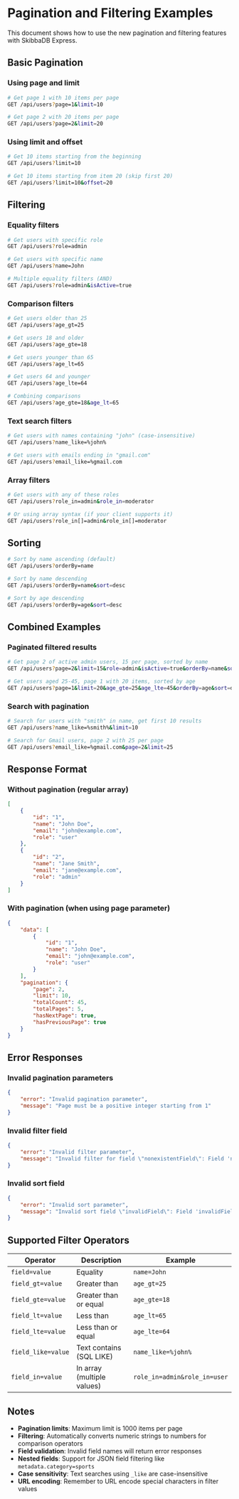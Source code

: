 # Pagination and Filtering Examples

This document shows how to use the new pagination and filtering features with SkibbaDB Express.

## Basic Pagination

### Using page and limit

```bash
# Get page 1 with 10 items per page
GET /api/users?page=1&limit=10

# Get page 2 with 20 items per page
GET /api/users?page=2&limit=20
```

### Using limit and offset

```bash
# Get 10 items starting from the beginning
GET /api/users?limit=10

# Get 10 items starting from item 20 (skip first 20)
GET /api/users?limit=10&offset=20
```

## Filtering

### Equality filters

```bash
# Get users with specific role
GET /api/users?role=admin

# Get users with specific name
GET /api/users?name=John

# Multiple equality filters (AND)
GET /api/users?role=admin&isActive=true
```

### Comparison filters

```bash
# Get users older than 25
GET /api/users?age_gt=25

# Get users 18 and older
GET /api/users?age_gte=18

# Get users younger than 65
GET /api/users?age_lt=65

# Get users 64 and younger
GET /api/users?age_lte=64

# Combining comparisons
GET /api/users?age_gte=18&age_lt=65
```

### Text search filters

```bash
# Get users with names containing "john" (case-insensitive)
GET /api/users?name_like=%john%

# Get users with emails ending in "gmail.com"
GET /api/users?email_like=%gmail.com
```

### Array filters

```bash
# Get users with any of these roles
GET /api/users?role_in=admin&role_in=moderator

# Or using array syntax (if your client supports it)
GET /api/users?role_in[]=admin&role_in[]=moderator
```

## Sorting

```bash
# Sort by name ascending (default)
GET /api/users?orderBy=name

# Sort by name descending
GET /api/users?orderBy=name&sort=desc

# Sort by age descending
GET /api/users?orderBy=age&sort=desc
```

## Combined Examples

### Paginated filtered results

```bash
# Get page 2 of active admin users, 15 per page, sorted by name
GET /api/users?page=2&limit=15&role=admin&isActive=true&orderBy=name&sort=asc

# Get users aged 25-45, page 1 with 20 items, sorted by age
GET /api/users?page=1&limit=20&age_gte=25&age_lte=45&orderBy=age&sort=desc
```

### Search with pagination

```bash
# Search for users with "smith" in name, get first 10 results
GET /api/users?name_like=%smith%&limit=10

# Search for Gmail users, page 2 with 25 per page
GET /api/users?email_like=%gmail.com&page=2&limit=25
```

## Response Format

### Without pagination (regular array)

```json
[
    {
        "id": "1",
        "name": "John Doe",
        "email": "john@example.com",
        "role": "user"
    },
    {
        "id": "2",
        "name": "Jane Smith",
        "email": "jane@example.com",
        "role": "admin"
    }
]
```

### With pagination (when using page parameter)

```json
{
    "data": [
        {
            "id": "1",
            "name": "John Doe",
            "email": "john@example.com",
            "role": "user"
        }
    ],
    "pagination": {
        "page": 2,
        "limit": 10,
        "totalCount": 45,
        "totalPages": 5,
        "hasNextPage": true,
        "hasPreviousPage": true
    }
}
```

## Error Responses

### Invalid pagination parameters

```json
{
    "error": "Invalid pagination parameter",
    "message": "Page must be a positive integer starting from 1"
}
```

### Invalid filter field

```json
{
    "error": "Invalid filter parameter",
    "message": "Invalid filter for field \"nonexistentField\": Field 'nonexistentField' does not exist in schema"
}
```

### Invalid sort field

```json
{
    "error": "Invalid sort parameter",
    "message": "Invalid sort field \"invalidField\": Field 'invalidField' does not exist in schema"
}
```

## Supported Filter Operators

| Operator           | Description                | Example                      |
| ------------------ | -------------------------- | ---------------------------- |
| `field=value`      | Equality                   | `name=John`                  |
| `field_gt=value`   | Greater than               | `age_gt=25`                  |
| `field_gte=value`  | Greater than or equal      | `age_gte=18`                 |
| `field_lt=value`   | Less than                  | `age_lt=65`                  |
| `field_lte=value`  | Less than or equal         | `age_lte=64`                 |
| `field_like=value` | Text contains (SQL LIKE)   | `name_like=%john%`           |
| `field_in=value`   | In array (multiple values) | `role_in=admin&role_in=user` |

## Notes

-   **Pagination limits**: Maximum limit is 1000 items per page
-   **Filtering**: Automatically converts numeric strings to numbers for comparison operators
-   **Field validation**: Invalid field names will return error responses
-   **Nested fields**: Support for JSON field filtering like `metadata.category=sports`
-   **Case sensitivity**: Text searches using `_like` are case-insensitive
-   **URL encoding**: Remember to URL encode special characters in filter values
